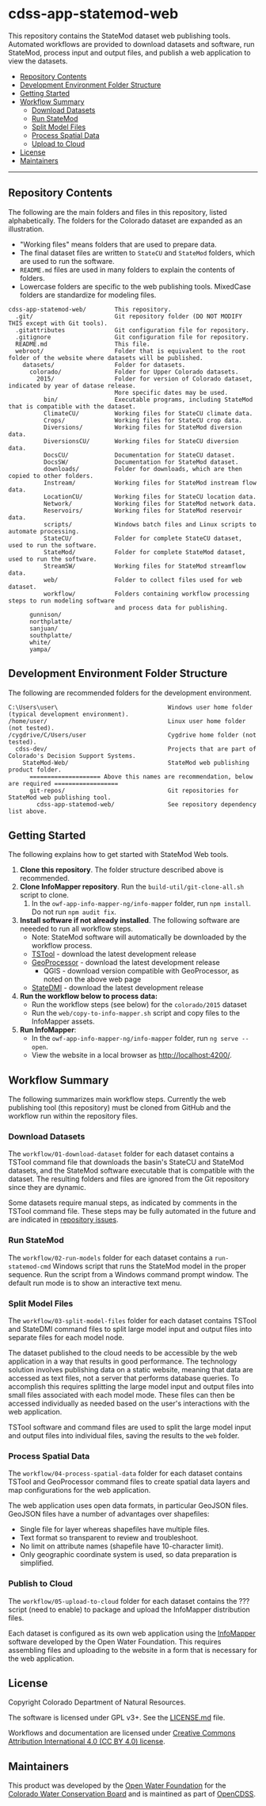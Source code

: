 # cdss-app-statemod-web #

This repository contains the StateMod dataset web publishing tools.
Automated workflows are provided to download datasets and software, run StateMod,
process input and output files, and publish a web application to view the datasets.

* [Repository Contents](#repository-contents)
* [Development Environment Folder Structure](#development-environment-folder-structure)
* [Getting Started](#getting-started)
* [Workflow Summary](#workflow-summary)
	+ [Download Datasets](#download-datasets)
	+ [Run StateMod](#run-statemod)
	+ [Split Model Files](#split-model-files)
	+ [Process Spatial Data](##process-spatial-data)
	+ [Upload to Cloud](#upload-to-cloud)
* [License](#license)
* [Maintainers](#maintainers)

-----

## Repository Contents ##

The following are the main folders and files in this repository, listed alphabetically.
The folders for the Colorado dataset are expanded as an illustration.

* "Working files" means folders that are used to prepare data.
* The final dataset files are written to `StateCU` and `StateMod` folders,
which are used to run the software.
* `README.md` files are used in many folders to explain the contents of folders.
* Lowercase folders are specific to the web publishing tools.
MixedCase folders are standardize for modeling files.

```
cdss-app-statemod-web/        This repository.
  .git/                       Git repository folder (DO NOT MODIFY THIS except with Git tools).
  .gitattributes              Git configuration file for repository.
  .gitignore                  Git configuration file for repository.
  README.md                   This file.
  webroot/                    Folder that is equivalent to the root folder of the website where datasets will be published.
    datasets/                 Folder for datasets.
      colorado/               Folder for Upper Colorado datasets.
        2015/                 Folder for version of Colorado dataset, indicated by year of datase release.
                              More specific dates may be used.
          bin/                Executable programs, including StateMod that is compatible with the dataset.
          ClimateCU/          Working files for StateCU climate data.
          Crops/              Working files for StateCU crop data.
          Diversions/         Working files for StateMod diversion data.
          DiversionsCU/       Working files for StateCU diversion data.
          DocsCU/             Documentation for StateCU dataset.
          DocsSW/             Documentation for StateMod dataset.
          downloads/          Folder for downloads, which are then copied to other folders.
          Instream/           Working files for StateMod instream flow data.
          LocationCU/         Working files for StateCU location data.
          Network/            Working files for StateMod network data.
          Reservoirs/         Working files for StateMod reservoir data.
          scripts/            Windows batch files and Linux scripts to automate processing.
          StateCU/            Folder for complete StateCU dataset, used to run the software.
          StateMod/           Folder for complete StateMod dataset, used to run the software.
          StreamSW/           Working files for StateMod streamflow data.
          web/                Folder to collect files used for web dataset.
          workflow/           Folders containing workflow processing steps to run modeling software
                              and process data for publishing.
      gunnison/
      northplatte/
      sanjuan/
      southplatte/
      white/
      yampa/
```

## Development Environment Folder Structure ##

The following are recommended folders for the development environment.

```
C:\Users\user\                               Windows user home folder (typical development environment).
/home/user/                                  Linux user home folder (not tested).
/cygdrive/C/Users/user                       Cygdrive home folder (not tested).
  cdss-dev/                                  Projects that are part of Colorado's Decision Support Systems.
    StateMod-Web/                            StateMod web publishing product folder.
      ==================== Above this names are recommendation, below are required ==================
      git-repos/                             Git repositories for StateMod web publishing tool.
        cdss-app-statemod-web/               See repository dependency list above.

```

## Getting Started ##

The following explains how to get started with StateMod Web tools.

1. **Clone this repository**.  The folder structure described above is recommended.
2. **Clone InfoMapper repository**.  Run the `build-util/git-clone-all.sh` script to clone.
	1. In the `owf-app-info-mapper-ng/info-mapper` folder, run `npm install`.  Do not run `npm audit fix`.
3. **Install software if not already installed**.
The following software are neeeded to run all workflow steps.
	* Note:  StateMod software will automatically be downloaded by the workflow process.
	* [TSTool](http://opencdss.state.co.us/tstool/) - download the latest development release
	* [GeoProcessor](http://software.openwaterfoundation.org/geoprocessor/) - download the latest development release
		+ QGIS - download version compatible with GeoProcessor, as noted on the above web page
	* [StateDMI](http://opencdss.state.co.us/statedmi/) - download the latest development release
4. **Run the workflow below to process data:**
	* Run the workflow steps (see below) for the `colorado/2015` dataset
	* Run the `web/copy-to-info-mapper.sh` script and copy files to the InfoMapper assets.
5. **Run InfoMapper**:
	* In the `owf-app-info-mapper-ng/info-mapper` folder, run `ng serve --open`.
	* View the website in a local browser as [http://localhost:4200/](http://localhost:4200/).

## Workflow Summary ##

The following summarizes main workflow steps.
Currently the web publishing tool (this repository) must be cloned from GitHub and
the workflow run within the repository files.

### Download Datasets ###

The `workflow/01-download-dataset` folder for each dataset contains a TSTool
command file that downloads the basin's StateCU and StateMod datasets,
and the StateMod software executable that is compatible with the dataset.
The resulting folders and files are ignored from the Git repository since they are dynamic.

Some datasets require manual steps, as indicated by comments in the TSTool command file.
These steps may be fully automated in the future and are indicated in
[repository issues](https://github.com/OpenWaterFoundation/cdss-app-statemod-web/issues).

### Run StateMod ###

The `workflow/02-run-models` folder for each dataset contains a `run-statemod-cmd` Windows script
that runs the StateMod model in the proper sequence.
Run the script from a Windows command prompt window.
The default run mode is to show an interactive text menu.

### Split Model Files ###

The `workflow/03-split-model-files` folder for each dataset contains
TSTool and StateDMI command files to split large model input and output files
into separate files for each model node.

The dataset published to the cloud needs to be accessible by the web application
in a way that results in good performance.
The technology solution involves publishing data on a static website,
meaning that data are accessed as text files,
not a server that performs database queries.
To accomplish this requires splitting the large model input and output files
into small files associated with each model mode.
These files can then be accessed individually as needed based on the user's
interactions with the web application.

TSTool software and command files are used to split the large model input
and output files into individual files, saving the
results to the `web` folder.

### Process Spatial Data ###

The `workflow/04-process-spatial-data` folder for each dataset contains
TSTool and GeoProcessor command files to create spatial data layers and
map configurations for the web application.

The web application uses open data formats, in particular GeoJSON files.
GeoJSON files have a number of advantages over shapefiles:

* Single file for layer whereas shapefiles have multiple files.
* Text format so transparent to review and troubleshoot.
* No limit on attribute names (shapefile have 10-character limit).
* Only geographic coordinate system is used, so data preparation is simplified.

### Publish to Cloud ###

The `workflow/05-upload-to-cloud` folder for each dataset contains
the ??? script (need to enable) to package and upload the InfoMapper distribution files.

Each dataset is configured as its own web application using the
[InfoMapper](https://github.com/OpenWaterFoundation/owf-app-info-mapper-ng)
software developed by the Open Water Foundation.
This requires assembling files and uploading to the website in a form that
is necessary for the web application.

## License ##

Copyright Colorado Department of Natural Resources.

The software is licensed under GPL v3+. See the [LICENSE.md](LICENSE.md) file.

Workflows and documentation are licensed under
[Creative Commons Attribution International 4.0 (CC BY 4.0) license](https://creativecommons.org/licenses/by/4.0/).

## Maintainers ##

This product was developed by the [Open Water Foundation](http://openwaterfoundation.org/)
for the [Colorado Water Conservation Board](https://cwcb.colorado.gov/)
and is maintined as part of
[OpenCDSS](http://opencdss.state.co.us/opencdss/).
